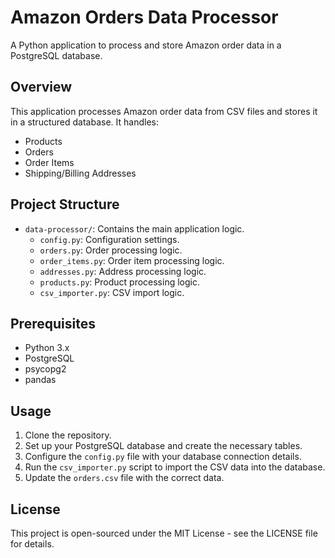 # Amazon Orders Data Processor

A Python application to process and store Amazon order data in a PostgreSQL database.

## Overview

This application processes Amazon order data from CSV files and stores it in a structured database. It handles:
- Products
- Orders
- Order Items
- Shipping/Billing Addresses

## Project Structure

- `data-processor/`: Contains the main application logic.
  - `config.py`: Configuration settings.
  - `orders.py`: Order processing logic.
  - `order_items.py`: Order item processing logic.
  - `addresses.py`: Address processing logic.
  - `products.py`: Product processing logic.
  - `csv_importer.py`: CSV import logic.

## Prerequisites

- Python 3.x
- PostgreSQL
- psycopg2
- pandas

## Usage

1. Clone the repository.
2. Set up your PostgreSQL database and create the necessary tables.
3. Configure the `config.py` file with your database connection details.
4. Run the `csv_importer.py` script to import the CSV data into the database.
5. Update the `orders.csv` file with the correct data.

## License

This project is open-sourced under the MIT License - see the LICENSE file for details.
